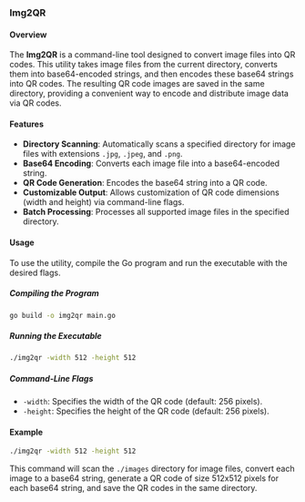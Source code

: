 ### Img2QR

#### Overview

The **Img2QR** is a command-line tool designed to convert image files into QR codes. This utility takes image files from the current directory, converts them into base64-encoded strings, and then encodes these base64 strings into QR codes. The resulting QR code images are saved in the same directory, providing a convenient way to encode and distribute image data via QR codes.

#### Features

- **Directory Scanning**: Automatically scans a specified directory for image files with extensions `.jpg`, `.jpeg`, and `.png`.
- **Base64 Encoding**: Converts each image file into a base64-encoded string.
- **QR Code Generation**: Encodes the base64 string into a QR code.
- **Customizable Output**: Allows customization of QR code dimensions (width and height) via command-line flags.
- **Batch Processing**: Processes all supported image files in the specified directory.

#### Usage

To use the utility, compile the Go program and run the executable with the desired flags.

##### Compiling the Program

```sh
go build -o img2qr main.go
```

##### Running the Executable

```sh
./img2qr -width 512 -height 512
```

##### Command-Line Flags

- `-width`: Specifies the width of the QR code (default: 256 pixels).
- `-height`: Specifies the height of the QR code (default: 256 pixels).

#### Example

```sh
./img2qr -width 512 -height 512
```

This command will scan the `./images` directory for image files, convert each image to a base64 string, generate a QR code of size 512x512 pixels for each base64 string, and save the QR codes in the same directory.
